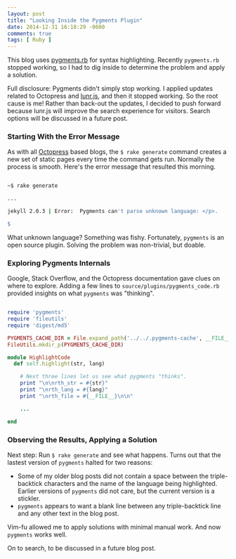 ```yaml
---
layout: post
title: "Looking Inside the Pygments Plugin"
date: 2014-12-31 16:18:29 -0600
comments: true
tags: [ Ruby ]
---
```

This blog uses [pygments.rb](https://rubygems.org/gems/pygments.rb) for syntax highlighting. Recently `pygments.rb` stopped working, so I had to dig inside to determine the problem and apply a solution.

Full disclosure: Pygments didn't simply stop working. I applied updates related to Octopress and [lunr.js](/blog/2016/01/04/how-to-make-lunrjs-jekyll-work-together/), and then it stopped working. So the root cause is me! Rather than back-out the updates, I decided to push forward because lunr.js will improve the search experience for visitors. Search options will be discussed in a future post.

<!--more-->

### Starting With the Error Message

As with all [Octopress](http://octopress.org/) based blogs, the `$ rake generate` command creates a new set of static pages every time the command gets run. Normally the process is smooth. Here's the error message that resulted this morning.

``` bash

~$ rake generate

...

jekyll 2.0.3 | Error:  Pygments can't parse unknown language: </p>.

$ 

```

What unknown language? Something was fishy. Fortunately, `pygments` is an open source plugin. Solving the problem was non-trivial, but doable.

### Exploring Pygments Internals

Google, Stack Overflow, and the Octopress documentation gave clues on where to explore. Adding a few lines to `source/plugins/pygments_code.rb` provided insights on what `pygments` was "thinking".

``` ruby

require 'pygments'
require 'fileutils'
require 'digest/md5'

PYGMENTS_CACHE_DIR = File.expand_path('../../.pygments-cache', __FILE__)
FileUtils.mkdir_p(PYGMENTS_CACHE_DIR)

module HighlightCode
  def self.highlight(str, lang)

    # Next three lines let us see what pygments "thinks".
    print "\n\nrth_str = #{str}"
    print "\nrth_lang = #{lang}"
    print "\nrth_file = #{__FILE__}\n\n"

    ...

end

```

### Observing the Results, Applying a Solution

Next step: Run `$ rake generate` and see what happens. Turns out that the lastest version of `pygments` halted for two reasons:

* Some of my older blog posts did not contain a space between the triple-backtick characters and the name of the language being highlighted. Earlier versions of `pygments` did not care, but the current version is a stickler.
* `pygments` appears to want a blank line between any triple-backtick line and any other text in the blog post.

Vim-fu allowed me to apply solutions with minimal manual work. And now `pygments` works well.

On to search, to be discussed in a future blog post.


